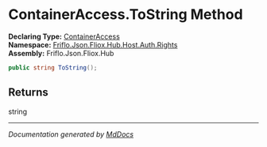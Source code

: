 ﻿<!--  
  <auto-generated>   
    The contents of this file were generated by a tool.  
    Changes to this file may be list if the file is regenerated  
  </auto-generated>   
-->

# ContainerAccess.ToString Method

**Declaring Type:** [ContainerAccess](../index.md)  
**Namespace:** [Friflo.Json.Fliox.Hub.Host.Auth.Rights](../../index.md)  
**Assembly:** Friflo.Json.Fliox.Hub

```csharp
public string ToString();
```

## Returns

string

___

*Documentation generated by [MdDocs](https://github.com/ap0llo/mddocs)*
